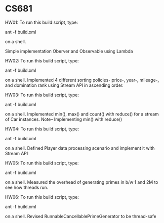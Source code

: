 # CS681

HW01: 
  To run this build script, type: 

  ant -f build.xml

  on a shell. 
  
Simple implementation Oberver and Observable using Lambda

HW02:
  To run this build script, type: 

  ant -f build.xml

  on a shell. 
Implemented 4 different sorting policies- price-, year-, mileage-, and domination rank using Stream API in ascending order.

HW03:
  To run this build script, type: 

  ant -f build.xml

  on a shell. 
Implemented min(), max() and count() with reduce() for a stream of Car instances.
Note– Implementing min() with reduce()

HW04:
  To run this build script, type: 

  ant -f build.xml

  on a shell. 
Defined Player data processing scenario and implement it with Stream API

HW05:
  To run this build script, type: 

  ant -f build.xml

  on a shell. 
Measured the overhead of generating primes in b/w 1 and 2M to
see how threads run.

HW06:
  To run this build script, type: 

  ant -f build.xml

  on a shell. 
Revised RunnableCancellablePrimeGenerator to be
thread-safe
